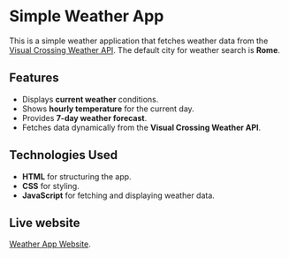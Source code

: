 # Simple Weather App

This is a simple weather application that fetches weather data from the [Visual Crossing Weather API](https://www.visualcrossing.com/). The default city for weather search is **Rome**.

## Features
- Displays **current weather** conditions.
- Shows **hourly temperature** for the current day.
- Provides **7-day weather forecast**.
- Fetches data dynamically from the **Visual Crossing Weather API**.

## Technologies Used
- **HTML** for structuring the app.
- **CSS** for styling.
- **JavaScript** for fetching and displaying weather data.

## Live website 
[Weather App Website](https://sigi1013.github.io/weather-app/).
